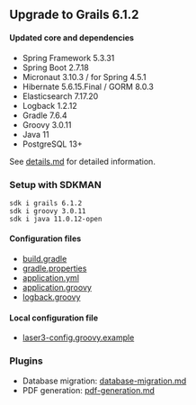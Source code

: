 
## Upgrade to Grails 6.1.2

#### Updated core and dependencies

- Spring Framework 5.3.31
- Spring Boot 2.7.18
- Micronaut 3.10.3 / for Spring 4.5.1
- Hibernate 5.6.15.Final / GORM 8.0.3
- Elasticsearch 7.17.20
- Logback 1.2.12
- Gradle 7.6.4
- Groovy 3.0.11
- Java 11
- PostgreSQL 13+

See [details.md](./details.md) for detailed information.

### Setup with SDKMAN

    sdk i grails 6.1.2
    sdk i groovy 3.0.11
    sdk i java 11.0.12-open

#### Configuration files

- [build.gradle](../build.gradle)
- [gradle.properties](../gradle.properties)
- [application.yml](../grails-app/conf/application.yml)
- [application.groovy](../grails-app/conf/application.groovy)
- [logback.groovy](../grails-app/conf/logback.groovy)

#### Local configuration file

- [laser3-config.groovy.example](../files/server/laser3-config.groovy.example)

### Plugins 

- Database migration: [database-migration.md](./database-migration.md)
- PDF generation: [pdf-generation.md](./pdf-generation.md)
